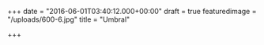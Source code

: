 +++
date = "2016-06-01T03:40:12.000+00:00"
draft = true
featuredimage = "/uploads/600-6.jpg"
title = "Umbral"

+++
